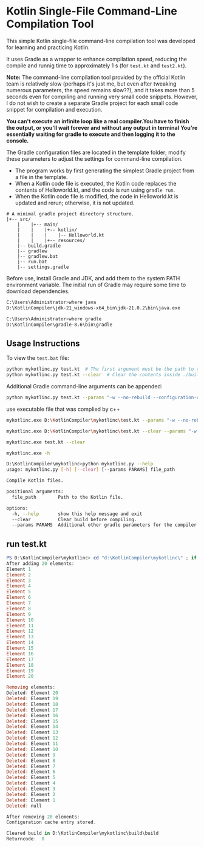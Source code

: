 # Kotlin Single-File Command-Line Compilation Tool

This simple Kotlin single-file command-line compilation tool was developed for learning and practicing Kotlin.

It uses Gradle as a wrapper to enhance compilation speed, reducing the compile and runnig time to approximately 1 s (for `test.kt` and `test2.kt`).

**Note:** The command-line compilation tool provided by the official Kotlin team is relatively slow (perhaps it's just me, but even after tweaking numerous parameters, the speed remains slow??), and it takes more than 5 seconds even for compiling and running very small code snippets.
However, I do not wish to create a separate Gradle project for each small code snippet for compilation and execution.

**You can't execute an infinite loop like a real compiler.You have to finish the output, or you'll wait forever and without any output in terminal**
**You're essentially waiting for gradle to execute and then logging it to the console.**

The Gradle configuration files are located in the template folder; modify these parameters to adjust the settings for command-line compilation.

- The program works by first generating the simplest Gradle project from a file in the template.
- When a Kotlin code file is executed, the Kotlin code replaces the contents of Helloworld.kt, and the code is run using `gradle run`.
- When the Kotlin code file is modified, the code in Helloworld.kt is updated and rerun; otherwise, it is not updated.

```
# A minimal gradle project directory structure.
|+-- src/
    |    |+-- main/
    |    |    |+-- kotlin/
    |    |    |    |-- Helloworld.kt
    |    |    |+-- resources/
    |-- build.gradle
    |-- gradlew
    |-- gradlew.bat
    |-- run.bat
    |-- settings.gradle
```

Before use, install Gradle and JDK, and add them to the system PATH environment variable.
The initial run of Gradle may require some time to download dependencies.

```bash
C:\Users\Administrator>where java
D:\KotlinCompiler\jdk-21_windows-x64_bin\jdk-21.0.2\bin\java.exe

C:\Users\Administrator>where gradle
D:\KotlinCompiler\gradle-8.6\bin\gradle
```

## Usage Instructions

To view the `test.bat` file:

```bash
python mykotlinc.py test.kt  # The first argument must be the path to the code file
python mykotlinc.py test.kt --clear  # Clear the contents inside ./build/build
```

Additional Gradle command-line arguments can be appended:

```bash
python mykotlinc.py test.kt --params "-w --no-rebuild --configuration-cache --parallel --daemon --build-cache"
```

use executable file that was complied by c++

```bash
mykotlinc.exe D:\KotlinCompiler\mykotlinc\test.kt --params "-w --no-rebuild --configuration-cache --parallel --daemon --build-cache --max-workers 6" --clear

mykotlinc.exe D:\KotlinCompiler\mykotlinc\test.kt --clear --params "-w --no-rebuild --configuration-cache --parallel --daemon --build-cache --max-workers 6"

mykotlinc.exe test.kt --clear

mykotlinc.exe -h
```

```bash
D:\KotlinCompiler\mykotlinc>python mykotlinc.py --help
usage: mykotlinc.py [-h] [--clear] [--params PARAMS] file_path

Compile Kotlin files.

positional arguments:
  file_path        Path to the Kotlin file.

options:
  -h, --help       show this help message and exit
  --clear          Clear build before compiling.
  --params PARAMS  Additional other gradle parameters for the compiler.
```

## run test.kt

```powershell
PS D:\KotlinCompiler\mykotlinc> cd "d:\KotlinCompiler\mykotlinc\" ; if ($?) { python -u mykotlinc.py test.kt --clear --params "-w --no-rebuild --configuration-cache --parallel --daemon --build-cache" }
After adding 20 elements:
Element 1
Element 2
Element 3
Element 4
Element 5
Element 6
Element 7
Element 8
Element 9
Element 10
Element 11
Element 12
Element 13
Element 14
Element 15
Element 16
Element 17
Element 18
Element 19
Element 20

Removing elements:
Deleted: Element 20
Deleted: Element 19
Deleted: Element 18
Deleted: Element 17
Deleted: Element 16
Deleted: Element 15
Deleted: Element 14
Deleted: Element 13
Deleted: Element 12
Deleted: Element 11
Deleted: Element 10
Deleted: Element 9
Deleted: Element 8
Deleted: Element 7
Deleted: Element 6
Deleted: Element 5
Deleted: Element 4
Deleted: Element 3
Deleted: Element 2
Deleted: Element 1
Deleted: null

After removing 20 elements:
Configuration cache entry stored.

Cleared build in D:\KotlinCompiler\mykotlinc\build\build
Returncode:  0
```
